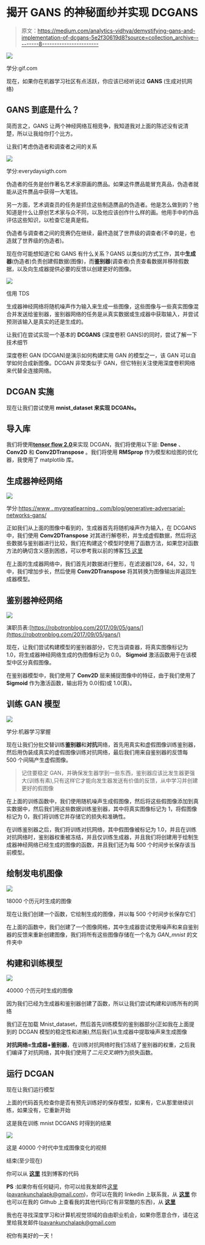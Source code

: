 # 揭开 GANS 的神秘面纱并实现 DCGANS

> 原文：<https://medium.com/analytics-vidhya/demystifying-gans-and-implementation-of-dcgans-5e2f30619d8?source=collection_archive---------8----------------------->

![](img/25a9a4e3a454e3e4cdb282740c8c6f00.png)

学分:gif.com

现在，如果你在机器学习社区有点活跃，你应该已经听说过 **GANS** (生成对抗网络)

## GANS 到底是什么？

简而言之，GANS 让两个神经网络互相竞争，我知道我对上面的陈述没有说清楚，所以让我给你打个比方。

让我们考虑伪造者和调查者之间的关系

![](img/ec9a9863ee42c7c17d795345273f8845.png)

学分:everydaysigth.com

伪造者的任务是创作著名艺术家原画的赝品。如果这件赝品能冒充真品，伪造者就能从这件赝品中获得一大笔钱。

另一方面，艺术调查员的任务是抓住这些制造赝品的伪造者。他是怎么做到的？他知道是什么让原创艺术家与众不同，以及他应该创作什么样的画。他用手中的作品评估这些知识，以检查它是真是假。

伪造者与调查者之间的竞赛仍在继续，最终造就了世界级的调查者(不幸的是，也造就了世界级的伪造者)。

现在你可能想知道它和 GANS 有什么关系？GANS 以类似的方式工作，其中**生成器**(伪造者)负责创建假数据(图像)，而**鉴别器**(调查者)负责查看数据并移除假数据，以及向生成器提供必要的反馈以创建更好的图像。

![](img/430bf76b55390185b86b991c766329d8.png)

信用 TDS

生成器神经网络将随机噪声作为输入来生成一些图像，这些图像与一些真实图像混合并发送给鉴别器，鉴别器网络的任务是从真实数据或生成器中获取输入，并尝试预测该输入是真实的还是生成的。

让我们在尝试实现一个基本的 **DCGANS** (深度卷积 GANS)的同时，尝试了解一下技术细节

深度卷积 GAN (DCGAN)是演示如何构建实用 GAN 的模型之一，该 GAN 可以自学如何合成新图像。DCGAN 非常类似于 GAN，但它特别关注使用深度卷积网络来代替全连接网络。

## DCGAN 实施

现在让我们尝试使用 **mnist_dataset 来实现 DCGANs。**

## 导入库

我们将使用[**tensor flow 2.0**](https://www.tensorflow.org/)来实现 DCGAN，我们将使用以下层: **Dense** 、 **Conv2D** 和 **Conv2DTranspose** 。我们将使用 **RMSprop** 作为模型和绘图的优化器，我使用了 matplotlib 库。

## 生成器神经网络

![](img/e7bf4f406989e9158b2263f07767d784.png)

学分:[https://www . mygreatlearning . com/blog/generative-adversarial-networks-gans/](https://www.mygreatlearning.com/blog/generative-adversarial-networks-gans/)

正如我们从上面的图像中看到的，生成器首先将随机噪声作为输入，在 DCGANS 中，我们使用 **Conv2DTranspose** 对其进行解卷积，并生成虚假数据，然后将这些数据与鉴别器进行比较，我们在构建这个模型时使用了函数方法，如果您对函数方法的确切含义感到困惑，可以参考我以前的博客[T5 这里 ](/analytics-vidhya/functional-api-model-with-tensorflow-2-0-y-network-ed59bfd810)

在上面的生成器网络中，我们首先对数据进行整形，在滤波器[128，64，32，1]中，我们增加步长，然后使用 **Conv2DTranspose** 将其转换为图像输出并返回生成器模型。

## 鉴别器神经网络

![](img/ea4435487fb205d428ac13b3a85b461b.png)

演职员表:[https://robotronblog.com/2017/09/05/gans/](https://robotronblog.com/2017/09/05/gans/)

现在，让我们尝试构建模型的鉴别器部分，它充当调查器，将真实图像标记为 1.0，将生成器神经网络生成的伪图像标记为 0.0。 **Sigmoid** 激活函数用于在该模型中区分真假图像。

在鉴别器模型中，我们使用了 **Conv2D** 层来捕捉图像中的特征，由于我们使用了 **Sigmoid** 作为激活函数，输出将为 0.0(假)或 1.0(真)。

## 训练 GAN 模型

![](img/870c6da79a181837ec591235ec9effbe.png)

学分:机器学习掌握

现在让我们分批交替训练**鉴别器**和**对抗**网络，首先用真实和虚假图像训练鉴别器，然后用伪装成真实的虚假图像训练对抗网络，最后我们用来自鉴别器的反馈每 500 个间隔产生虚假图像。

> 记住要稳定 GAN，并确保发生器学到一些东西，鉴别器应该比发生器更强大(训练有素),只有这样它才能向发生器发送有价值的反馈，从中学习并创建更好的假图像

在上面的训练函数中，我们使用随机噪声生成假图像，然后将这些假图像添加到真实数据中，然后我们用这些数据训练鉴别器，其中将真实图像标记为 1，将假图像标记为 0，我们将训练它并存储它的损失和准确性。

在训练鉴别器之后，我们将训练对抗网络，其中假图像被标记为 1.0，并且在训练对抗网络时，鉴别器权重被冻结，并且仅训练生成器，并且我们将创建用于绘制生成器神经网络已经生成的图像的函数，并且我们还为每 500 个时间步长保存该当前模型。

## 绘制发电机图像

![](img/11aa7302549c9f299b81a72c0d08d0c8.png)

18000 个历元时生成的图像

现在让我们创建一个函数，它绘制生成的图像，并以每 500 个时间步长保存它们

在上面的函数中，我们创建了一个图像网格，其中生成器尝试使用噪声和来自鉴别器的反馈来重新创建图像，我们将所有这些图像存储在一个名为 *GAN_mnist* 的文件夹中

## 构建和训练模型

![](img/fd93c2689047dc946d5dc23193c5c5b0.png)

40000 个历元时生成的图像

因为我们已经为生成器和鉴别器创建了函数，所以让我们尝试构建和训练所有的网络

我们正在加载 Mnist_dataset，然后首先训练模型的鉴别器部分(正如我在上面提到的 DCGAN 模型的稳定性和进展),然后我们从生成器中提取噪声来生成图像

**对抗网络=生成器+鉴别器**，在训练对抗网络时我们冻结了鉴别器的权重，之后我们编译了对抗网络，其中我们使用了*二元交叉熵*作为损失函数。

## 运行 DCGAN

现在让我们运行模型

上面的代码首先检查你是否有预先训练好的保存模型，如果有，它从那里继续训练，如果没有，它重新开始

这是我在训练 mnist DCGANS 时得到的结果

![](img/454e9d96dea9664dddb85fda9c00c91a.png)

这是 40000 个时代中生成图像变化的视频

结束(至少现在)

你可以从 [**这里**](https://github.com/Pavankunchala/Deep-Learning/blob/master/Tensorflow_Basics/GANS/DCGANS/dcGans_mnist.py) 找到博客的代码

**PS** :如果你有任何疑问，你可以给我发邮件[这里](http://pavankunchalapk@gmail.com/) (pavankunchalapk@gmail.com)，你可以在我的 linkedin 上联系我，从 [**这里**](https://www.linkedin.com/in/pavan-kumar-reddy-kunchala/) 你也可以在我的 Github 上查看我的其他代码(它有非常酷的东西)，从 [**这里**](https://github.com/Pavankunchala)

我也在寻找深度学习和计算机视觉领域的自由职业机会，如果你愿意合作，请在这里给我发邮件([pavankunchalapk@gmail.com](mailto:pavankunchalapk@gmail.com)

祝你有美好的一天！